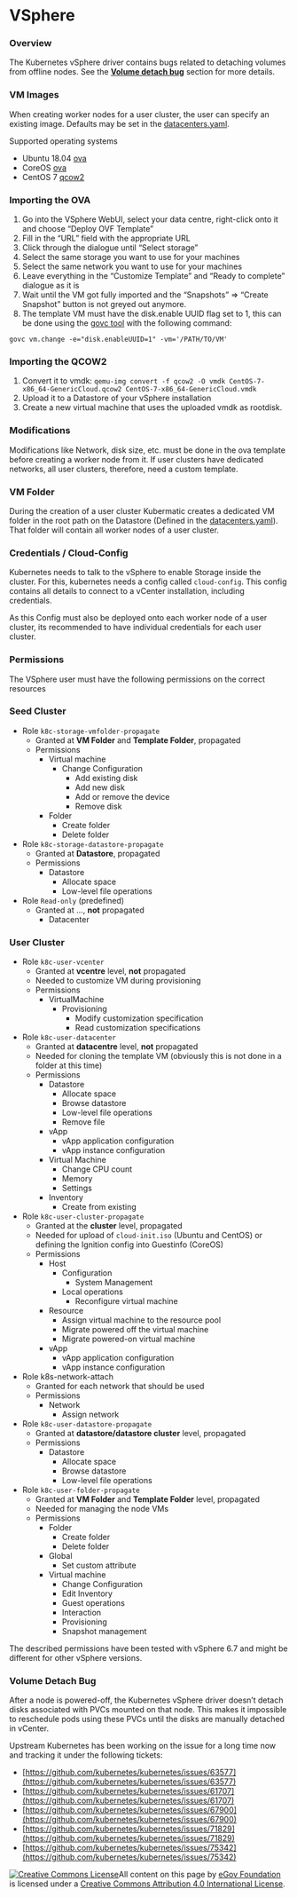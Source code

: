 # VSphere

### Overview <a href="#vsphere" id="vsphere"></a>

The Kubernetes vSphere driver contains bugs related to detaching volumes from offline nodes. See the [**Volume detach bug**](vsphere.md#volume-detach-bug) section for more details.

### VM Images

When creating worker nodes for a user cluster, the user can specify an existing image. Defaults may be set in the [datacenters.yaml](https://docs.kubermatic.io/installation/install\_kubermatic/#defining-the-datacenters).

Supported operating systems

* Ubuntu 18.04 [ova](https://cloud-images.ubuntu.com/releases/18.04/release/ubuntu-18.04-server-cloudimg-amd64.ova)
* CoreOS [ova](https://stable.release.core-os.net/amd64-usr/current/coreos\_production\_vmware\_ova.ova)
* CentOS 7 [qcow2](https://cloud.centos.org/centos/7/images/CentOS-7-x86\_64-GenericCloud.qcow2)

### **Importing the OVA**

1. Go into the VSphere WebUI, select your data centre, right-click onto it and choose “Deploy OVF Template”
2. Fill in the “URL” field with the appropriate URL
3. Click through the dialogue until “Select storage”
4. Select the same storage you want to use for your machines
5. Select the same network you want to use for your machines
6. Leave everything in the “Customize Template” and “Ready to complete” dialogue as it is
7. Wait until the VM got fully imported and the “Snapshots” => “Create Snapshot” button is not greyed out anymore.
8. The template VM must have the disk.enable UUID flag set to 1, this can be done using the [govc tool](https://github.com/vmware/govmomi/tree/master/govc) with the following command:

```
govc vm.change -e="disk.enableUUID=1" -vm='/PATH/TO/VM'
```

### **Importing the QCOW2**

1. Convert it to vmdk: `qemu-img convert -f qcow2 -O vmdk CentOS-7-x86_64-GenericCloud.qcow2 CentOS-7-x86_64-GenericCloud.vmdk`
2. Upload it to a Datastore of your vSphere installation
3. Create a new virtual machine that uses the uploaded vmdk as rootdisk.

### **Modifications**

Modifications like Network, disk size, etc. must be done in the ova template before creating a worker node from it. If user clusters have dedicated networks, all user clusters, therefore, need a custom template.

### VM Folder

During the creation of a user cluster Kubermatic creates a dedicated VM folder in the root path on the Datastore (Defined in the [datacenters.yaml](https://docs.kubermatic.io/installation/install\_kubermatic/#defining-the-datacenters)). That folder will contain all worker nodes of a user cluster.

### Credentials / Cloud-Config

Kubernetes needs to talk to the vSphere to enable Storage inside the cluster. For this, kubernetes needs a config called `cloud-config`. This config contains all details to connect to a vCenter installation, including credentials.

As this Config must also be deployed onto each worker node of a user cluster, its recommended to have individual credentials for each user cluster.

### Permissions

The VSphere user must have the following permissions on the correct resources

### **Seed Cluster**

* Role `k8c-storage-vmfolder-propagate`
  * Granted at **VM Folder** and **Template Folder**, propagated
  * Permissions
    * Virtual machine
      * Change Configuration
        * Add existing disk
        * Add new disk
        * Add or remove the device
        * Remove disk
    * Folder
      * Create folder
      * Delete folder
* Role `k8c-storage-datastore-propagate`
  * Granted at **Datastore**, propagated
  * Permissions
    * Datastore
      * Allocate space
      * Low-level file operations
* Role `Read-only` (predefined)
  * Granted at …, **not** propagated
    * Datacenter

### **User Cluster**

* Role `k8c-user-vcenter`
  * Granted at **vcentre** level, **not** propagated
  * Needed to customize VM during provisioning
  * Permissions
    * VirtualMachine
      * Provisioning
        * Modify customization specification
        * Read customization specifications
* Role `k8c-user-datacenter`
  * Granted at **datacentre** level, **not** propagated
  * Needed for cloning the template VM (obviously this is not done in a folder at this time)
  * Permissions
    * Datastore
      * Allocate space
      * Browse datastore
      * Low-level file operations
      * Remove file
    * vApp
      * vApp application configuration
      * vApp instance configuration
    * Virtual Machine
      * Change CPU count
      * Memory
      * Settings
    * Inventory
      * Create from existing
* Role `k8c-user-cluster-propagate`
  * Granted at the **cluster** level, propagated
  * Needed for upload of `cloud-init.iso` (Ubuntu and CentOS) or defining the Ignition config into Guestinfo (CoreOS)
  * Permissions
    * Host
      * Configuration
        * System Management
      * Local operations
        * Reconfigure virtual machine
    * Resource
      * Assign virtual machine to the resource pool
      * Migrate powered off the virtual machine
      * Migrate powered-on virtual machine
    * vApp
      * vApp application configuration
      * vApp instance configuration
* Role k8s-network-attach
  * Granted for each network that should be used
  * Permissions
    * Network
      * Assign network
* Role `k8c-user-datastore-propagate`
  * Granted at **datastore/datastore cluster** level, propagated
  * Permissions
    * Datastore
      * Allocate space
      * Browse datastore
      * Low-level file operations
* Role `k8c-user-folder-propagate`
  * Granted at **VM Folder** and **Template Folder** level, propagated
  * Needed for managing the node VMs
  * Permissions
    * Folder
      * Create folder
      * Delete folder
    * Global
      * Set custom attribute
    * Virtual machine
      * Change Configuration
      * Edit Inventory
      * Guest operations
      * Interaction
      * Provisioning
      * Snapshot management

The described permissions have been tested with vSphere 6.7 and might be different for other vSphere versions.

### **Volume Detach Bug**

After a node is powered-off, the Kubernetes vSphere driver doesn’t detach disks associated with PVCs mounted on that node. This makes it impossible to reschedule pods using these PVCs until the disks are manually detached in vCenter.

Upstream Kubernetes has been working on the issue for a long time now and tracking it under the following tickets:

* [https://github.com/kubernetes/kubernetes/issues/63577](https://github.com/kubernetes/kubernetes/issues/63577)
* [https://github.com/kubernetes/kubernetes/issues/61707](https://github.com/kubernetes/kubernetes/issues/61707)
* [https://github.com/kubernetes/kubernetes/issues/67900](https://github.com/kubernetes/kubernetes/issues/67900)
* [https://github.com/kubernetes/kubernetes/issues/71829](https://github.com/kubernetes/kubernetes/issues/71829)
* [https://github.com/kubernetes/kubernetes/issues/75342](https://github.com/kubernetes/kubernetes/issues/75342)

[![Creative Commons License](https://i.creativecommons.org/l/by/4.0/80x15.png)​](http://creativecommons.org/licenses/by/4.0/)All content on this page by [eGov Foundation](https://egov.org.in/) is licensed under a [Creative Commons Attribution 4.0 International License](http://creativecommons.org/licenses/by/4.0/).
